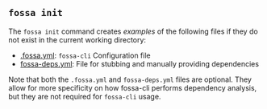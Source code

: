 ## `fossa init`

The `fossa init` command creates _examples_ of the following files if they do not exist in the current working directory:

- [.fossa.yml](./../files/fossa-yml.md): `fossa-cli` Configuration file
- [fossa-deps.yml](./../files/fossa-deps.md): File for stubbing and manually providing dependencies

Note that both the `.fossa.yml` and `fossa-deps.yml` files are optional.
They allow for more specificity on how fossa-cli performs dependency analysis, but they are not required for `fossa-cli` usage.
